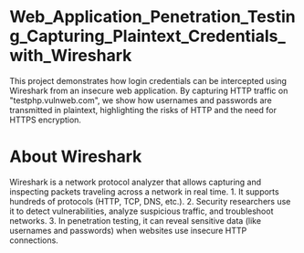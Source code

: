 # Web_Application_Penetration_Testing_Capturing_Plaintext_Credentials_with_Wireshark
This project demonstrates how login credentials can be intercepted using Wireshark from an insecure web application. By capturing HTTP traffic on "testphp.vulnweb.com", we show how usernames and passwords are transmitted in plaintext, highlighting the risks of HTTP and the need for HTTPS encryption.

# About Wireshark

Wireshark is a network protocol analyzer that allows capturing and inspecting packets traveling across a network in real time.
    1. It supports hundreds of protocols (HTTP, TCP, DNS, etc.).
    2. Security researchers use it to detect vulnerabilities, analyze suspicious traffic, and troubleshoot        networks.
    3. In penetration testing, it can reveal sensitive data (like usernames and passwords) when websites use insecure HTTP connections.